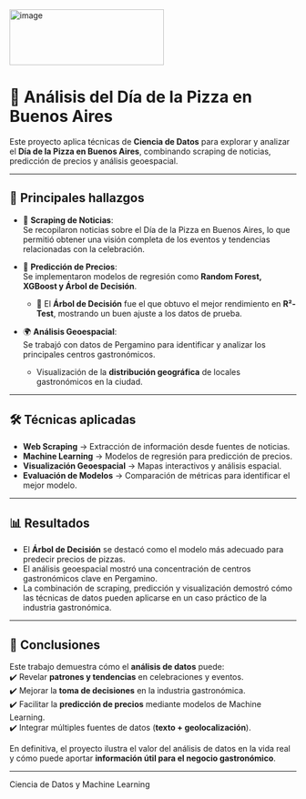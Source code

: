 <img width="271" height="98" alt="image" src="https://github.com/user-attachments/assets/4d02edb5-0c2f-4cf9-9df5-19ba32686ada" />



# 🍕 Análisis del Día de la Pizza en Buenos Aires  

Este proyecto aplica técnicas de **Ciencia de Datos** para explorar y analizar el **Día de la Pizza en Buenos Aires**, combinando scraping de noticias, predicción de precios y análisis geoespacial.  

---

## 📌 Principales hallazgos  

- 📰 **Scraping de Noticias**:  
  Se recopilaron noticias sobre el Día de la Pizza en Buenos Aires, lo que permitió obtener una visión completa de los eventos y tendencias relacionadas con la celebración.  

- 🤖 **Predicción de Precios**:  
  Se implementaron modelos de regresión como **Random Forest, XGBoost y Árbol de Decisión**.  
  - 🔹 El **Árbol de Decisión** fue el que obtuvo el mejor rendimiento en **R²-Test**, mostrando un buen ajuste a los datos de prueba.  

- 🌍 **Análisis Geoespacial**:  
  Se trabajó con datos de Pergamino para identificar y analizar los principales centros gastronómicos.  
  - Visualización de la **distribución geográfica** de locales gastronómicos en la ciudad.  

---

## 🛠️ Técnicas aplicadas  

- **Web Scraping** → Extracción de información desde fuentes de noticias.  
- **Machine Learning** → Modelos de regresión para predicción de precios.  
- **Visualización Geoespacial** → Mapas interactivos y análisis espacial.  
- **Evaluación de Modelos** → Comparación de métricas para identificar el mejor modelo.  

---

## 📊 Resultados  

- El **Árbol de Decisión** se destacó como el modelo más adecuado para predecir precios de pizzas.  
- El análisis geoespacial mostró una concentración de centros gastronómicos clave en Pergamino.  
- La combinación de scraping, predicción y visualización demostró cómo las técnicas de datos pueden aplicarse en un caso práctico de la industria gastronómica.  

---

## 🚀 Conclusiones  

Este trabajo demuestra cómo el **análisis de datos** puede:  
✔️ Revelar **patrones y tendencias** en celebraciones y eventos.  
✔️ Mejorar la **toma de decisiones** en la industria gastronómica.  
✔️ Facilitar la **predicción de precios** mediante modelos de Machine Learning.  
✔️ Integrar múltiples fuentes de datos (**texto + geolocalización**).  

En definitiva, el proyecto ilustra el valor del análisis de datos en la vida real y cómo puede aportar **información útil para el negocio gastronómico**.  

---
Ciencia de Datos y Machine Learning  
